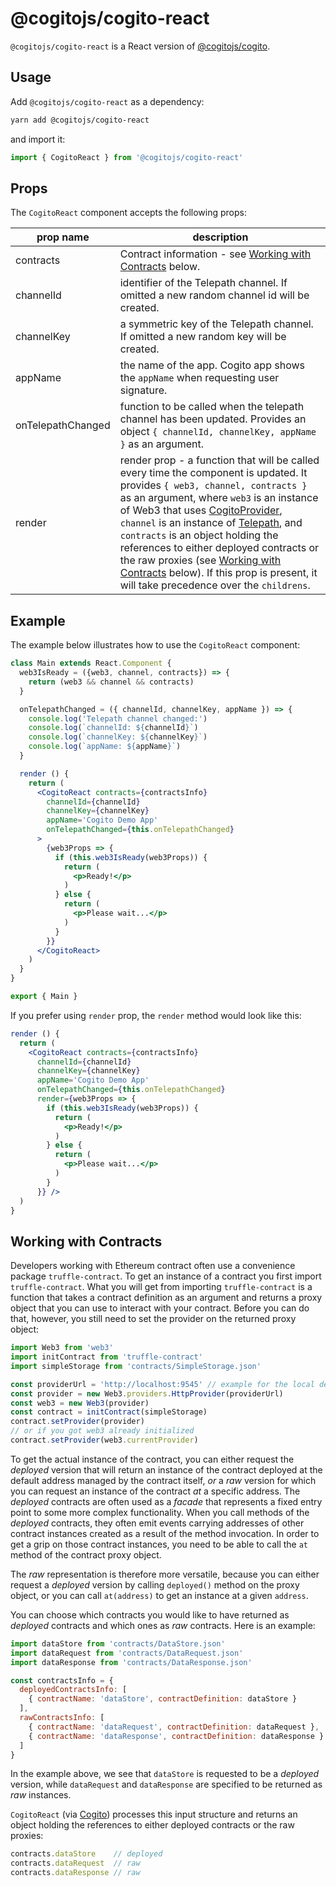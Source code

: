 # @cogitojs/cogito-react

`@cogitojs/cogito-react` is a React version of [@cogitojs/cogito].

## Usage

Add `@cogitojs/cogito-react` as a dependency:

```bash
yarn add @cogitojs/cogito-react
```

and import it:

```javascript
import { CogitoReact } from '@cogitojs/cogito-react'
```

## Props

The `CogitoReact` component accepts the following props:

| prop name | description  |
|-----------|--------------|
| contracts  | Contract information - see [Working with Contracts] below. |
| channelId  | identifier of the Telepath channel. If omitted a new random channel id will be created. |
| channelKey | a symmetric key of the Telepath channel. If omitted a new random key will be created. |
| appName    | the name of the app. Cogito app shows the `appName` when requesting user signature. |
| onTelepathChanged | function to be called when the telepath channel has been updated. Provides an object `{ channelId, channelKey, appName }` as an argument. |
| render     | render prop - a function that will be called every time the component is updated. It provides `{ web3, channel, contracts }` as an argument, where `web3` is an instance of Web3 that uses [CogitoProvider], `channel` is an instance of [Telepath], and `contracts` is an object holding the references to either deployed contracts or the raw proxies (see [Working with Contracts] below). If this prop is present, it will take precedence over the `childrens`. | 

## Example

The example below illustrates how to use the `CogitoReact` component:

```jsx
class Main extends React.Component {
  web3IsReady = ({web3, channel, contracts}) => {
    return (web3 && channel && contracts)
  }

  onTelepathChanged = ({ channelId, channelKey, appName }) => {
    console.log('Telepath channel changed:')
    console.log(`channelId: ${channelId}`)
    console.log(`channelKey: ${channelKey}`)
    console.log(`appName: ${appName}`)
  }

  render () {
    return (
      <CogitoReact contracts={contractsInfo}
        channelId={channelId}
        channelKey={channelKey}
        appName='Cogito Demo App'
        onTelepathChanged={this.onTelepathChanged}
      >
        {web3Props => {
          if (this.web3IsReady(web3Props)) {
            return (
              <p>Ready!</p>
            )
          } else {
            return (
              <p>Please wait...</p>
            )
          }
        }}
      </CogitoReact>
    )
  }
}

export { Main }
```

If you prefer using `render` prop, the `render` method would look like this:

```jsx
render () {
  return (
    <CogitoReact contracts={contractsInfo}
      channelId={channelId}
      channelKey={channelKey}
      appName='Cogito Demo App'
      onTelepathChanged={this.onTelepathChanged}
      render={web3Props => {
        if (this.web3IsReady(web3Props)) {
          return (
            <p>Ready!</p>
          )
        } else {
          return (
            <p>Please wait...</p>
          )
        }
      }} />
  )
}
```

## Working with Contracts

Developers working with Ethereum contract often use a convenience package `truffle-contract`.
To get an instance of a contract you first import `truffle-contract`. What you will get from importing `truffle-contract` is a function that takes a contract definition as an argument and returns a proxy object that you can use to interact with your contract. Before you can do that, however, you still need to set the provider on the returned proxy object:

```javascript
import Web3 from 'web3'
import initContract from 'truffle-contract'
import simpleStorage from 'contracts/SimpleStorage.json'

const providerUrl = 'http://localhost:9545' // example for the local development
const provider = new Web3.providers.HttpProvider(providerUrl)
const web3 = new Web3(provider)
const contract = initContract(simpleStorage)
contract.setProvider(provider)
// or if you got web3 already initialized
contract.setProvider(web3.currentProvider)
```

To get the actual instance of the contract, you can either request the *deployed* version that will
return an instance of the contract deployed at the default address managed by the contract itself, *or*
a *raw* version for which you can request an instance of the contract *at* a specific address. The
*deployed* contracts are often used as a *facade* that represents a fixed entry point to some more
complex functionality. When you call methods of the *deployed* contracts, they often emit events
carrying addresses of other contract instances created as a result of the method invocation. In order to
get a grip on those contract instances, you need to be able to call the `at` method of the contract
proxy object.

The *raw* representation is therefore more versatile, because you can either request a *deployed*
version by calling `deployed()` method on the proxy object, or you can call `at(address)` to get
an instance at a given `address`.

You can choose which contracts you would like to have returned as *deployed* contracts and which ones as *raw* contracts. Here is an example:

```javascript
import dataStore from 'contracts/DataStore.json'
import dataRequest from 'contracts/DataRequest.json'
import dataResponse from 'contracts/DataResponse.json'

const contractsInfo = {
  deployedContractsInfo: [
    { contractName: 'dataStore', contractDefinition: dataStore }
  ],
  rawContractsInfo: [
    { contractName: 'dataRequest', contractDefinition: dataRequest },
    { contractName: 'dataResponse', contractDefinition: dataResponse }
  ]
}
```

In the example above, we see that `dataStore` is requested to be a *deployed* version, while `dataRequest` and `dataResponse` are specified to be returned as *raw* instances.

`CogitoReact` (via [Cogito]) processes this input structure and returns an object holding the references to either deployed contracts or the raw proxies:

```javascript
contracts.dataStore    // deployed
contracts.dataRequest  // raw
contracts.dataResponse // raw
```

[@cogitojs/cogito]: https://cogito.mobi/components/cogito
[Cogito]: https://cogito.mobi/components/cogito
[CogitoProvider]: https://cogito.mobi/components/cogito-web3
[Telepath]: https://cogito.mobi/components/telepath-js
[Working with Contracts]: #working-with-contracts
